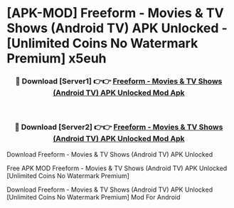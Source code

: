 # [APK-MOD] Freeform - Movies & TV Shows (Android TV) APK Unlocked - [Unlimited Coins No Watermark Premium] x5euh



<div align="center">
<h3>🔴 Download [Server1] 👉👉 <a href="https://momento.my/?title=Freeform_-_Movies_&_TV_Shows_(Android_TV)_APK_Unlocked">Freeform - Movies & TV Shows (Android TV) APK Unlocked Mod Apk</a></h3><br>

<h3>🔴 Download [Server2] 👉👉 <a href="https://momento.my/?title=Freeform_-_Movies_&_TV_Shows_(Android_TV)_APK_Unlocked">Freeform - Movies & TV Shows (Android TV) APK Unlocked Mod Apk</a></h3>
</div>



Download Freeform - Movies & TV Shows (Android TV) APK Unlocked 

Free APK MOD Freeform - Movies & TV Shows (Android TV) APK Unlocked [Unlimited Coins No Watermark Premium]

Download Freeform - Movies & TV Shows (Android TV) APK Unlocked [Unlimited Coins No Watermark Premium] Mod For Android
